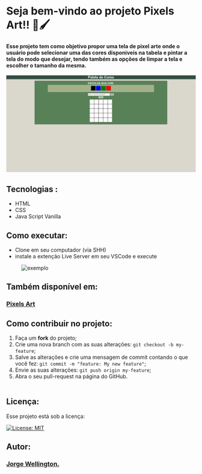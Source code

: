 # Seja bem-vindo ao projeto Pixels Art!! 🎨🖌️

#### Esse projeto tem como objetivo propor uma tela de pixel arte onde o usuário pode selecionar uma das cores disponiveis na tabela e pintar a tela do modo que desejar, tendo também as opções de limpar a tela e escolher o tamanho da mesma.

<div style="margin-top:15px">
  <img alt="exibição do projeto" src="cap.png">
</div>

## Tecnologias :

<ul>
  <li>HTML</li>
  <li>CSS</li>
  <li>Java Script Vanilla</li>
</ul>

## Como executar:

<ul>
  <li>Clone em seu computador (via SHH)</li>    
  <li>instale a extenção Live Server em seu VSCode e execute</li>
</ul>
<img width=500px style="margin-left: 40px" alt="exemplo" src="https://techstacker.com/static/b67ab1adeadeacd5164ee69e6cc07048/5e6b6/vscode-live-server-extension.png">


## Também disponível em:

### <a href="https://pixels-fvf34yexa-cozmu.vercel.app/" ><b>Pixels Art</b></a>
<a href="https://pixels-fvf34yexa-cozmu.vercel.app/" ></a>


## Como contribuir no projeto:
  1. Faça um **fork** do projeto;
  2. Crie uma nova branch com as suas alterações: `git checkout -b my-feature`;
  3. Salve as alterações e crie uma mensagem de commit contando o que você fez: `git commit -m "feature: My new feature"`;
  4. Envie as suas alterações: `git push origin my-feature`;
  5. Abra o seu pull-request na página do GitHub.<br><br>

## Licença:

 Esse projeto está sob a licença: 
 
 [![License: MIT](https://img.shields.io/badge/License-MIT-yellow.svg)](https://opensource.org/licenses/MIT)

##  Autor:

### <a href="https://www.linkedin.com/in/jorge-reis-dev/" ><b>Jorge Wellington.</b></a>
<a href="https://www.linkedin.com/in/jorge-reis-dev/" ></a>
